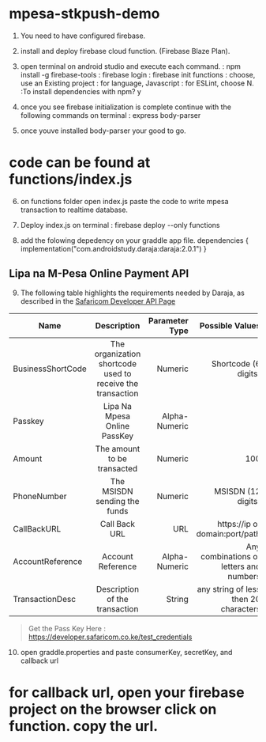 # mpesa-stkpush-demo
1. You need to have configured firebase.
2. install and deploy firebase cloud function. (Firebase Blaze Plan).
3. open terminal on android studio and execute each command. 
         : npm install -g firebase-tools
		 : firebase login
		 : firebase init functions
		 : choose, use an Existing project
		 : for language, Javascript
		 : for ESLint, choose N.
		 :To install dependencies with npm? y

4. once you see firebase initialization is complete continue with the following commands on terminal
         : express body-parser
5. once youve installed body-parser your good to go. 

# code can be found at functions/index.js 
6. on functions folder open index.js paste the code to write mpesa transaction to realtime database.
7. Deploy index.js on terminal 
            : firebase deploy --only functions	 

8. add the folowing depedency on your graddle app file.
    dependencies {
         implementation("com.androidstudy.daraja:daraja:2.0.1")
    }



## Lipa na M-Pesa Online Payment API

9. The following table highlights the requirements needed by Daraja, as described in the [Safaricom Developer API Page](https://developer.safaricom.co.ke/lipa-na-m-pesa-online/apis/post/stkpush/v1/processrequest)

| Name                  | Description           | Parameter Type    | Possible Values |
| -------------         |:--------------------: | ----------------: | ---------------:|
| BusinessShortCode     | The organization shortcode used to receive the transaction        | Numeric             | Shortcode (6 digits)           |
| Passkey     | Lipa Na Mpesa Online PassKey       | Alpha-Numeric              |           | 
| Amount     | The amount to be transacted      | Numeric             | 100           |
| PhoneNumber     | The MSISDN sending the funds        | Numeric             | MSISDN (12 digits)          |
| CallBackURL     | Call Back URL        | URL             | https://ip or domain:port/path           |
| AccountReference     | Account Reference        | Alpha-Numeric	             | Any combinations of letters and numbers |
| TransactionDesc     | Description of the transaction        | String             | any string of less then 20 characters          |

> Get the Pass Key Here : https://developer.safaricom.co.ke/test_credentials

10. open graddle.properties and paste consumerKey, secretKey, and callback url
# for callback url, open your firebase project on the browser click on function. copy the url.
